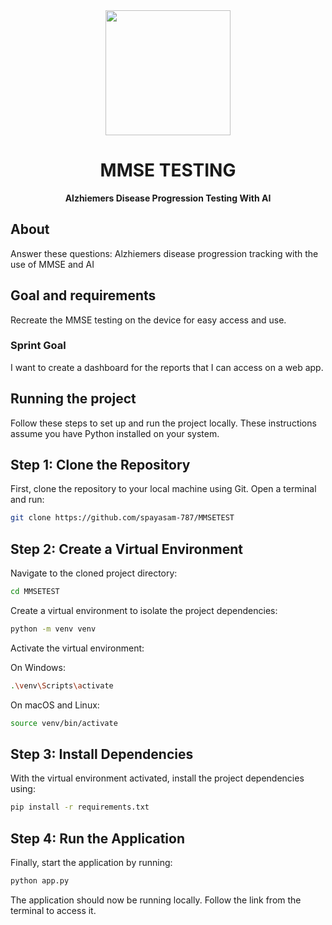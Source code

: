 <div align="center">
<img src="IMG_0200.png" width="200" height="200">
</div>
<h1 align="center">MMSE TESTING</h1>
<p align="center"><strong>Alzhiemers Disease Progression Testing With AI</strong>
<br/>

<h2>About</h2>
Answer these questions: Alzhiemers disease progression tracking with the use of MMSE and AI

<h2>Goal and requirements</h2>
Recreate the MMSE testing on the device for easy access and use. 
 
<h3>Sprint Goal</h3>
I want to create a dashboard for the reports that I can access on a web app.

<h2>Running the project</h2>

Follow these steps to set up and run the project locally. These instructions assume you have Python installed on your system.

## Step 1: Clone the Repository

First, clone the repository to your local machine using Git. Open a terminal and run:

```bash
git clone https://github.com/spayasam-787/MMSETEST
```

## Step 2: Create a Virtual Environment
Navigate to the cloned project directory:

```bash
cd MMSETEST
``` 

Create a virtual environment to isolate the project dependencies:

```bash
python -m venv venv
```
Activate the virtual environment:

On Windows:

```bash
.\venv\Scripts\activate
```

On macOS and Linux:

```bash
source venv/bin/activate
```

## Step 3: Install Dependencies
With the virtual environment activated, install the project dependencies using:

```bash
pip install -r requirements.txt
```

## Step 4: Run the Application
Finally, start the application by running:

```bash
python app.py
```
The application should now be running locally. Follow the link from the terminal to access it.
